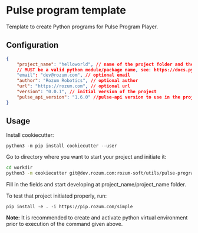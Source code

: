 # Pulse program template

Template to create Python programs for Pulse Program Player.

## Configuration
```json
{
    "project_name": "helloworld", // name of the project folder and the package inside.
    // MUST be a valid python module/package name, see: https://docs.python-guide.org/writing/structure/#modules 
    "email": "dev@rozum.com", // optional email
    "author": "Rozum Robotics", // optional author
    "url": "https://rozum.com", // optional url
    "version": "0.0.1", // initial version of the project
    "pulse_api_version": "1.6.0" //pulse-api version to use in the project
}
```

## Usage

Install cookiecutter:

`python3 -m pip install cookiecutter --user`

Go to directory where you want to start your project and initiate it:

```bash
cd workdir
python3 -m cookiecutter git@dev.rozum.com:rozum-soft/utils/pulse-program-template.git
```

Fill in the fields and start developing at project_name/project_name folder.

To test that project initiated properly, run:

`pip install -e . -i https://pip.rozum.com/simple`

**Note:** It is recommended to create and activate python virtual environment
prior to execution of the command given above.
